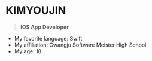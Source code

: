 
# KIMYOUJIN

> **IOS App Developer**

- My favorite language: Swift
- My affiliation: Gwangju Software Meister High School
- My age: 18
